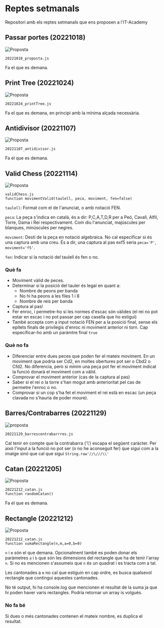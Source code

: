 # Reptes setmanals
Repositori amb els reptes setmanals que ens proposen a l'IT-Academy

## Passar portes (20221018)
![Proposta](./img/passarportes.png)

    20221018_proposta.js

Fa el que es demana.

## Print Tree (20221024)
![Proposta](./img/printtree.png)

    20221024_printTree.js

Fa el que es demana, en principi amb la mínima alçada necessària.

## Antidivisor (20221107)
![Proposta](./img/antidivisor.png)

    20221107_antidivisor.js

Fa el que es demana.

## Valid Chess (20221114)
![Proposta](./img/validchess.png)

    validChess.js
    function movimentValid(taulell, peca, moviment, fen=false)

`taulell`: Format com el de l'anunciat, o amb notació FEN.

`peca`: La peça s'indica en català, és a dir: P,C,A,T,D,R per a Peó, Cavall, Alfil, Torre, Dama i Rei respectivament. Com diu l'anunciat, majúscules per blanques, minúscules per negres.

`moviment`: Destí de la peça en notació algebraica. No cal especificar si és una captura amb una creu. És a dir, una captura al pas exf5 seria `peca='P'`, `moviment='f5'`.

`fen`: Indicar si la notació del taulell és fen o no.

### Què fa
* Moviment vàlid de peces.
* Determinar si la posició del tauler és legal en quant a:
    * Nombre de peons per banda
    * No hi ha peons a les files 1 i 8
    * Nombre de reis per banda
* Captura al pas!
* Fer enroc, i permetre-ho si les normes d'escac són vàlides (el rei no pot estar en escac i no pot passar per cap casella que ho estigui)
* També accepta com a input notació FEN per a la posició final, sense els epítets finals de privilegis d'enroc ni moviment anterior ni torn. Cap especificar-ho amb un paràmtre final `true`

### Què no fa
* Diferenciar entre dues peces que poden fer el mateix moviment. En un moviment que podria ser Cd2, en moltes obertures pot ser o Cbd2 o Cfd2. No diferencia, però si mínim una peça pot fer el moviment indicat la funció donarà el moviment com a vàlid.
* Comprovar el moviment anterior (cas de la captura al pas)
* Saber si el rei o la torre s'han mogut amb anterioritat pel cas de permetre l'enroc o no.
* Comprovar si un cop s'ha fet el moviment el rei està en escac (un peça clavada no s'hauria de poder moure).


## Barres/Contrabarres (20221129)
![proposta](./img/barracontrabarra.png)

    20221129_barrescontrabarrres.js

Cal tenir en compte que la contrabarra ('\\') escapa el següent caràcter. Per això l'input a la funció no pot ser (o no he aconseguit fer) que sigui com a la imatge sinó que cal que sigui `String.raw'//\///\\'`

## Catan (20221205)
![Proposta](./img/catan.png)

    20221212_catan.js
    function randomCatan()

Fa el que es demana.

## Rectangle (20221212)
![Proposta](./img/rectangle.png)

    20221212_catan.js
    function sumaRectangle(n,m,a=0,b=0)

`n` i `m` són el que demana. Opcionalment també es poden donar els paràmetres `a` i `b` que són les dimensions del rectangle que ha de tenir l'array `n`. Si no es mencionen s'assumeix que `n` és un quadrat i es tracta com a tal.

Les cantonades a `m` no cal que estiguin en cap ordre, es busca qualsevol rectangle que contingui aquestes cantonades.

No té output, hi ha console.log que mencionen el resultat de la suma ja que hi poden haver varis rectangles. Podria retornar un array is volgués.

### No fa bé
Si dues o més cantonades contenen el mateix nombre, es duplica el resultat.
